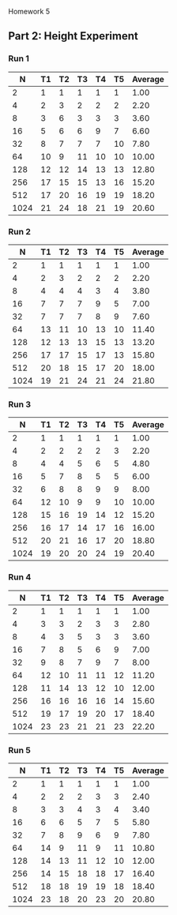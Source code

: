  Homework 5

## Part 2: Height Experiment

### Run 1

|       N |      T1 |      T2 |      T3 |      T4 |      T5 | Average |
|    ---- |   ----- |   ----- |   ----- |   ----- |   ----- | ------- |
|       2 |       1 |       1 |       1 |       1 |       1 |    1.00 |
|       4 |       2 |       3 |       2 |       2 |       2 |    2.20 |
|       8 |       3 |       6 |       3 |       3 |       3 |    3.60 |
|      16 |       5 |       6 |       6 |       9 |       7 |    6.60 |
|      32 |       8 |       7 |       7 |       7 |      10 |    7.80 |
|      64 |      10 |       9 |      11 |      10 |      10 |   10.00 |
|     128 |      12 |      12 |      14 |      13 |      13 |   12.80 |
|     256 |      17 |      15 |      15 |      13 |      16 |   15.20 |
|     512 |      17 |      20 |      16 |      19 |      19 |   18.20 |
|    1024 |      21 |      24 |      18 |      21 |      19 |   20.60 |

### Run 2

|       N |      T1 |      T2 |      T3 |      T4 |      T5 | Average |
|    ---- |   ----- |   ----- |   ----- |   ----- |   ----- | ------- |
|       2 |       1 |       1 |       1 |       1 |       1 |    1.00 |
|       4 |       2 |       3 |       2 |       2 |       2 |    2.20 |
|       8 |       4 |       4 |       4 |       3 |       4 |    3.80 |
|      16 |       7 |       7 |       7 |       9 |       5 |    7.00 |
|      32 |       7 |       7 |       7 |       8 |       9 |    7.60 |
|      64 |      13 |      11 |      10 |      13 |      10 |   11.40 |
|     128 |      12 |      13 |      13 |      15 |      13 |   13.20 |
|     256 |      17 |      17 |      15 |      17 |      13 |   15.80 |
|     512 |      20 |      18 |      15 |      17 |      20 |   18.00 |
|    1024 |      19 |      21 |      24 |      21 |      24 |   21.80 |

### Run 3

|       N |      T1 |      T2 |      T3 |      T4 |      T5 | Average |
|    ---- |   ----- |   ----- |   ----- |   ----- |   ----- | ------- |
|       2 |       1 |       1 |       1 |       1 |       1 |    1.00 |
|       4 |       2 |       2 |       2 |       2 |       3 |    2.20 |
|       8 |       4 |       4 |       5 |       6 |       5 |    4.80 |
|      16 |       5 |       7 |       8 |       5 |       5 |    6.00 |
|      32 |       6 |       8 |       8 |       9 |       9 |    8.00 |
|      64 |      12 |      10 |       9 |       9 |      10 |   10.00 |
|     128 |      15 |      16 |      19 |      14 |      12 |   15.20 |
|     256 |      16 |      17 |      14 |      17 |      16 |   16.00 |
|     512 |      20 |      21 |      16 |      17 |      20 |   18.80 |
|    1024 |      19 |      20 |      20 |      24 |      19 |   20.40 |

### Run 4

|       N |      T1 |      T2 |      T3 |      T4 |      T5 | Average |
|    ---- |   ----- |   ----- |   ----- |   ----- |   ----- | ------- |
|       2 |       1 |       1 |       1 |       1 |       1 |    1.00 |
|       4 |       3 |       3 |       2 |       3 |       3 |    2.80 |
|       8 |       4 |       3 |       5 |       3 |       3 |    3.60 |
|      16 |       7 |       8 |       5 |       6 |       9 |    7.00 |
|      32 |       9 |       8 |       7 |       9 |       7 |    8.00 |
|      64 |      12 |      10 |      11 |      11 |      12 |   11.20 |
|     128 |      11 |      14 |      13 |      12 |      10 |   12.00 |
|     256 |      16 |      16 |      16 |      16 |      14 |   15.60 |
|     512 |      19 |      17 |      19 |      20 |      17 |   18.40 |
|    1024 |      23 |      23 |      21 |      21 |      23 |   22.20 |

### Run 5

|       N |      T1 |      T2 |      T3 |      T4 |      T5 | Average |
|    ---- |   ----- |   ----- |   ----- |   ----- |   ----- | ------- |
|       2 |       1 |       1 |       1 |       1 |       1 |    1.00 |
|       4 |       2 |       2 |       2 |       3 |       3 |    2.40 |
|       8 |       3 |       3 |       4 |       3 |       4 |    3.40 |
|      16 |       6 |       6 |       5 |       7 |       5 |    5.80 |
|      32 |       7 |       8 |       9 |       6 |       9 |    7.80 |
|      64 |      14 |       9 |      11 |       9 |      11 |   10.80 |
|     128 |      14 |      13 |      11 |      12 |      10 |   12.00 |
|     256 |      14 |      15 |      18 |      18 |      17 |   16.40 |
|     512 |      18 |      18 |      19 |      19 |      18 |   18.40 |
|    1024 |      23 |      18 |      20 |      23 |      20 |   20.80 |